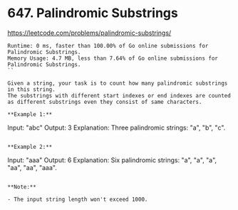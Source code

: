 # 647. Palindromic Substrings

https://leetcode.com/problems/palindromic-substrings/

```
Runtime: 0 ms, faster than 100.00% of Go online submissions for Palindromic Substrings.
Memory Usage: 4.7 MB, less than 7.64% of Go online submissions for Palindromic Substrings.
``

Given a string, your task is to count how many palindromic substrings in this string.
The substrings with different start indexes or end indexes are counted as different substrings even they consist of same characters.

**Example 1:**

```

Input: "abc"
Output: 3
Explanation: Three palindromic strings: "a", "b", "c".

```

**Example 2:**

```

Input: "aaa"
Output: 6
Explanation: Six palindromic strings: "a", "a", "a", "aa", "aa", "aaa".

```

**Note:**

- The input string length won't exceed 1000.
```
